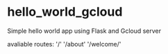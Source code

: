 # hello_world_gcloud
Simple hello world app using Flask and Gcloud server

avaliable routes:
'/'
'/about'
'/welcome/<name>'
